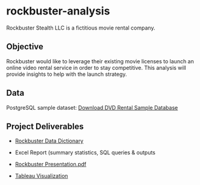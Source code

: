 # **rockbuster-analysis** 

Rockbuster Stealth LLC is a fictitious movie rental company.

## **Objective**  

Rockbuster would like to leverage their existing movie licenses to launch an online video rental service in order to stay competitive. This analysis will provide insights to help with the launch strategy. 

## **Data**

PostgreSQL sample dataset: [Download DVD Rental Sample Database](https://github.com/pgideonhub/rockbuster-analysis/files/10505049/dvdrental.zip)

## **Project Deliverables**

- [Rockbuster Data Dictionary](https://github.com/pgideonhub/rockbuster-analysis/files/10505371/Rockbuster.Data.Dictionary.pdf)

- Excel Report (summary statistics, SQL queries & outputs
- [Rockbuster Presentation.pdf](https://github.com/pgideonhub/rockbuster-analysis/files/10505395/Rockbuster.Presentation.pdf)

- [Tableau Visualization](https://public.tableau.com/app/profile/pauline.gideon/viz/RockbusterVisualization2/Story1?publish=yes)
